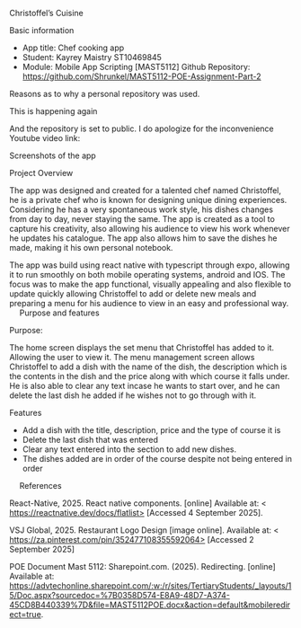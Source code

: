 Christoffel’s Cuisine 

Basic information

-	App title: Chef cooking app
-	Student: Kayrey Maistry ST10469845
-	Module: Mobile App Scripting [MAST5112]
Github Repository:
https://github.com/Shrunkel/MAST5112-POE-Assignment-Part-2

Reasons as to why a personal repository was used.
 
This is happening again 
 
And the repository is set to public. I do apologize for the inconvenience
Youtube video link:








Screenshots of the app

 

 
 
















Project Overview

The app was designed and created for a talented chef named Christoffel, he is a private chef who is known for designing unique dining experiences. Considering he has a very spontaneous work style, his dishes changes from day to day, never staying the same. The app is created as a tool to capture his creativity, also allowing his audience to view his work whenever he updates his catalogue. The app also allows him to save the dishes he made, making it his own personal notebook.

The app was build using react native with typescript through expo, allowing it to run smoothly on both mobile operating systems, android and IOS. The focus was to make the app functional, visually appealing and also flexible to update quickly allowing Christoffel to add or delete new meals and preparing a menu for his audience to view in an easy and professional way.
 
Purpose and features

Purpose:

The home screen displays the set menu that Christoffel has added to it. Allowing the user to view it. The menu management screen allows Christoffel to add a dish with the name of the dish, the description which is the contents in the dish and the price along with which course it falls under. He is also able to clear any text incase he wants to start over, and he can delete the last dish he added if he wishes not to go through with it.

Features

-	Add a dish with the title, description, price and the type of course it is
-	Delete the last dish that was entered
-	Clear any text entered into the section to add new dishes.
-	The dishes added are in order of the course despite not being entered in order


 
References

React-Native, 2025. React native components. [online] Available at: < https://reactnative.dev/docs/flatlist> [Accessed 4 September 2025].

 
VSJ Global, 2025. Restaurant Logo Design [image online]. Available at: < https://za.pinterest.com/pin/352477108355592064> [Accessed 2 September 2025]

POE Document Mast 5112: Sharepoint.com. (2025). Redirecting. [online] Available at: https://advtechonline.sharepoint.com/:w:/r/sites/TertiaryStudents/_layouts/15/Doc.aspx?sourcedoc=%7B0358D574-E8A9-48D7-A374-45CD8B440339%7D&file=MAST5112POE.docx&action=default&mobileredirect=true.


